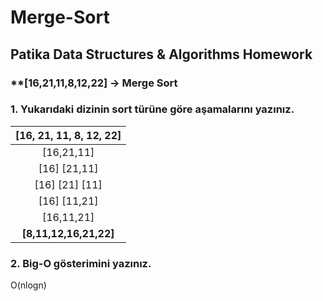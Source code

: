 # Merge-Sort
## Patika Data Structures &amp; Algorithms Homework
### **[16,21,11,8,12,22] -> Merge Sort
### 1. Yukarıdaki dizinin sort türüne göre aşamalarını yazınız.

|   **[16, 21, 11, 8, 12, 22]**  |
| :--------------------: |
| [16,21,11] | [8,12,22] |
| [16] [21,11] | [8,12] [22] |
| [16] [21] [11] | [8] [12] [22] |
| [16] [11,21] | [8,12] [22] |
| [16,11,21] | [8,12,22] |
| **[8,11,12,16,21,22]** |

### 2. Big-O gösterimini yazınız.
O(nlogn)